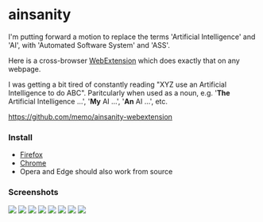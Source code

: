 # ainsanity

I'm putting forward a motion to replace the terms 'Artificial Intelligence' and 'AI', with 'Automated Software System' and 'ASS'.

Here is a cross-browser [WebExtension](https://wiki.mozilla.org/WebExtensions) which does exactly that on any webpage.

I was getting a bit tired of constantly reading "XYZ use an Artificial Intelligence to do ABC". Paritcularly when used as a noun, e.g. '**The** Artificial Intelligence ...', '**My** AI ...', '**An** AI ...', etc.

https://github.com/memo/ainsanity-webextension

### Install

- [Firefox](https://addons.mozilla.org/en-GB/firefox/addon/ainsanity/)
- [Chrome](https://chrome.google.com/webstore/detail/ainsanity/emdoenfeonhmnnkfdfbbloldneenggge)
- Opera and Edge should also work from source

### Screenshots

![](img/orig/ainsanity_alphafold.png)
![](img/orig/ainsanity_alphago.png)
![](img/orig/ainsanity_artban.png)
![](img/orig/ainsanity_artcontest.png)
![](img/orig/ainsanity_artethics.png)
![](img/orig/ainsanity_debate.png)
![](img/orig/ainsanity_facebook.png)
![](img/orig/ainsanity_lecun.png)

